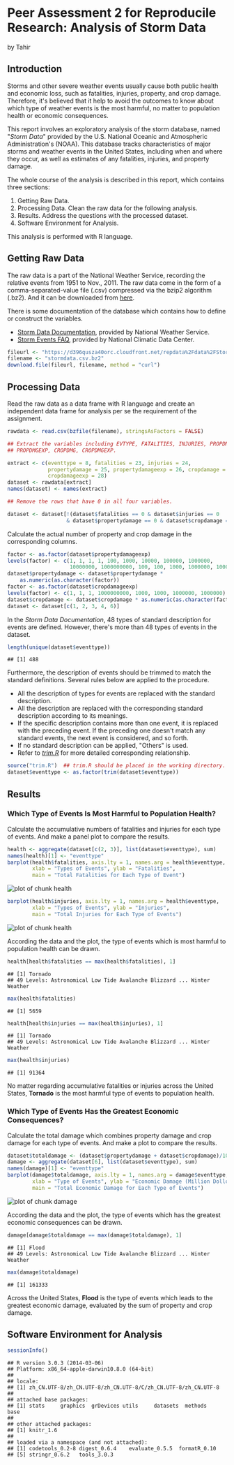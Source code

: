 # Peer Assessment 2 for Reproducile Research: Analysis of Storm Data

by Tahir
## Introduction

Storms and other severe weather events usually cause both public health and economic loss, such as fatalities, injuries, property, and crop damage. Therefore, it's believed that it help to avoid the outcomes to know about which type of weather events is the most harmful, no matter to population health or economic consequences.

This report involves an exploratory analysis of the storm database, named "*Storm Data*" provided by the U.S. National Oceanic and Atmospheric Administration's (NOAA). This database tracks characteristics of major storms and weather events in the United States, including when and where they occur, as well as estimates of any fatalities, injuries, and property damage.

The whole course of the analysis is described in this report, which contains three sections:

1. Getting Raw Data.
2. Processing Data. Clean the raw data for the following analysis.
3. Results. Address the questions with the processed dataset.
4. Software Environment for Analysis.

This analysis is performed with R language.

## Getting Raw Data

The raw data is a part of the National Weather Service, recording the relative events from 1951 to Nov., 2011. The raw data come in the form of a comma-separated-value file (.csv) compressed via the bzip2 algorithm (.bz2). And it can be downloaded from [here](https://d396qusza40orc.cloudfront.net/repdata%2Fdata%2FStormData.csv.bz2).

There is some documentation of the database which contains how to define or construct the variables.

- [Storm Data Documentation](https://d396qusza40orc.cloudfront.net/repdata%2Fpeer2_doc%2Fpd01016005curr.pdf), provided by National Weather Service.
- [Storm Events FAQ](https://d396qusza40orc.cloudfront.net/repdata%2Fpeer2_doc%2FNCDC%20Storm%20Events-FAQ%20Page.pdf), provided by National Climatic Data Center.


```r
fileurl <- "https://d396qusza40orc.cloudfront.net/repdata%2Fdata%2FStormData.csv.bz2"
filename <- "stormdata.csv.bz2"
download.file(fileurl, filename, method = "curl")
```

## Processing Data

Read the raw data as a data frame with R language and create an independent data frame for analysis per se the requirement of the assignment.


```r
rawdata <- read.csv(bzfile(filename), stringsAsFactors = FALSE)

## Extract the variables including EVTYPE, FATALITIES, INJURIES, PROPDMG, 
## PROPDMGEXP, CROPDMG, CROPDMGEXP.

extract <- c(eventtype = 8, fatalities = 23, injuries = 24, 
             propertydamage = 25, propertydamageexp = 26, cropdamage = 27, 
             cropdamageexp = 28)
dataset <- rawdata[extract]
names(dataset) <- names(extract)

## Remove the rows that have 0 in all four variables.

dataset <- dataset[!(dataset$fatalities == 0 & dataset$injuries == 0 
                   & dataset$propertydamage == 0 & dataset$cropdamage == 0), ]
```

Calculate the actual number of property and crop damage in the corresponding columns.


```r
factor <- as.factor(dataset$propertydamageexp)
levels(factor) <- c(1, 1, 1, 1, 100, 1000, 10000, 100000, 1000000, 
                    10000000, 1000000000, 100, 100, 1000, 1000000, 1000000)
dataset$propertydamage <- dataset$propertydamage * 
    as.numeric(as.character(factor))
factor <- as.factor(dataset$cropdamageexp)
levels(factor) <- c(1, 1, 1, 1000000000, 1000, 1000, 1000000, 1000000)
dataset$cropdamage <- dataset$cropdamage * as.numeric(as.character(factor))
dataset <- dataset[c(1, 2, 3, 4, 6)]
```

In the *Storm Data Documentation*, 48 types of standard description for events are defined. However, there's more than 48 types of events in the dataset.


```r
length(unique(dataset$eventtype))
```

```
## [1] 488
```

Furthermore, the description of events should be trimmed to match the standard definitions. Several rules below are applied to the procedure.

- All the description of types for events are replaced with the standard description.
- All the description are replaced with the corresponding standard description according to its meanings.
- If the specific description contains more than one event, it is replaced with the preceding event. If the preceding one doesn't match any standard events, the next event is considered, and so forth.
- If no standard description can be applied, "Others" is used.
- Refer to [*trim.R*](https://github.com/WeifengSH/datasciencecoursera/blob/master/Reproducible%20Research/Assignment%202/trim.R) for more detailed corresponding relationship.


```r
source("trim.R")  ## trim.R should be placed in the working directory.
dataset$eventtype <- as.factor(trim(dataset$eventtype))
```

## Results

### Which Type of Events Is Most Harmful to Population Health?

Calculate the accumulative numbers of fatalities and injuries for each type of events. And make a panel plot to compare the results.


```r
health <- aggregate(dataset[c(2, 3)], list(dataset$eventtype), sum)
names(health)[1] <- "eventtype"
barplot(health$fatalities, axis.lty = 1, names.arg = health$eventtype, 
        xlab = "Types of Events", ylab = "Fatalities", 
        main = "Total Fatalities for Each Type of Event")
```

![plot of chunk health](figure/health1.png) 

```r
barplot(health$injuries, axis.lty = 1, names.arg = health$eventtype,
        xlab = "Types of Events", ylab = "Injuries", 
        main = "Total Injuries for Each Type of Events")
```

![plot of chunk health](figure/health2.png) 

According the data and the plot, the type of events which is most harmful to population health can be drawn.


```r
health[health$fatalities == max(health$fatalities), 1]
```

```
## [1] Tornado
## 49 Levels: Astronomical Low Tide Avalanche Blizzard ... Winter Weather
```

```r
max(health$fatalities)
```

```
## [1] 5659
```

```r
health[health$injuries == max(health$injuries), 1]
```

```
## [1] Tornado
## 49 Levels: Astronomical Low Tide Avalanche Blizzard ... Winter Weather
```

```r
max(health$injuries)
```

```
## [1] 91364
```

No matter regarding accumulative fatalities or injuries across the United States, **Tornado** is the most harmful type of events to population health.

### Which Type of Events Has the Greatest Economic Consequences?

Calculate the total damage which combines property damage and crop damage for each type of events. And make a plot to compare the results.


```r
dataset$totaldamage <- (dataset$propertydamage + dataset$cropdamage)/1000000
damage <- aggregate(dataset[6], list(dataset$eventtype), sum)
names(damage)[1] <- "eventtype"
barplot(damage$totaldamage, axis.lty = 1, names.arg = damage$eventtype, 
        xlab = "Type of Events", ylab = "Economic Damage (Million Dollors)", 
        main = "Total Economic Damage for Each Type of Events")
```

![plot of chunk damage](figure/damage.png) 

According the data and the plot, the type of events which has the greatest economic consequences can be drawn.


```r
damage[damage$totaldamage == max(damage$totaldamage), 1]
```

```
## [1] Flood
## 49 Levels: Astronomical Low Tide Avalanche Blizzard ... Winter Weather
```

```r
max(damage$totaldamage)
```

```
## [1] 161333
```

Across the United States, **Flood** is the type of events which leads to the greatest economic damage, evaluated by the sum of property and crop damage.

## Software Environment for Analysis


```r
sessionInfo()
```

```
## R version 3.0.3 (2014-03-06)
## Platform: x86_64-apple-darwin10.8.0 (64-bit)
## 
## locale:
## [1] zh_CN.UTF-8/zh_CN.UTF-8/zh_CN.UTF-8/C/zh_CN.UTF-8/zh_CN.UTF-8
## 
## attached base packages:
## [1] stats     graphics  grDevices utils     datasets  methods   base     
## 
## other attached packages:
## [1] knitr_1.6
## 
## loaded via a namespace (and not attached):
## [1] codetools_0.2-8 digest_0.6.4    evaluate_0.5.5  formatR_0.10   
## [5] stringr_0.6.2   tools_3.0.3
```
